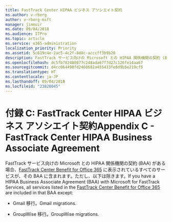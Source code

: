 ```yaml
---
title: FastTrack Center HIPAA ビジネス アソシエイト契約
ms.author: v-rberg
author: v-rberg-msft
manager: jimmuir
ms.date: 09/04/2018
ms.audience: ITPro
ms.topic: article
ms.service: o365-administration
localization_priority: Priority
ms.assetid: 5c619c4e-2ac5-4c2f-8d8c-acccff3b9b20
description: FastTrack サービス向けの Microsoft との HIPAA 関係機関の契約 (BAA) がある場合、FastTrack Center Benefit for Office 365 に表示されているすべてのサービスが、その BAA に含まれます。ただし、以下は除きます。
ms.openlocfilehash: dc5fb782480877c248ada67f7d27c126fe14aa67
ms.sourcegitcommit: d4cc064490fd2460682a455433fe8d9b5e219cf5
ms.translationtype: HT
ms.contentlocale: ja-JP
ms.lasthandoff: 09/04/2018
ms.locfileid: "23828045"
---
```

# <a name="appendix-c---fasttrack-center-hipaa-business-associate-agreement"></a><span data-ttu-id="cc85e-103">付録 C: FastTrack Center HIPAA ビジネス アソシエイト契約</span><span class="sxs-lookup"><span data-stu-id="cc85e-103">Appendix C - FastTrack Center HIPAA Business Associate Agreement</span></span>

<span data-ttu-id="cc85e-104">FastTrack サービス向けの Microsoft との HIPAA 関係機関の契約 (BAA) がある場合、[FastTrack Center Benefit for Office 365](fasttrack-benefit-for-office-365.md) に表示されているすべてのサービスが、その BAA に含まれます。ただし、以下は除きます。</span><span class="sxs-lookup"><span data-stu-id="cc85e-104">If you have a HIPAA Business Associate Agreement (BAA) with Microsoft for FastTrack Services, all services listed in the [FastTrack Center Benefit for Office 365](fasttrack-benefit-for-office-365.md) are included in that BAA except:</span></span> 
  
- <span data-ttu-id="cc85e-105">Gmail 移行。</span><span class="sxs-lookup"><span data-stu-id="cc85e-105">Gmail migrations.</span></span>
    
- <span data-ttu-id="cc85e-106">GroupWise 移行。</span><span class="sxs-lookup"><span data-stu-id="cc85e-106">GroupWise migrations.</span></span>
    

